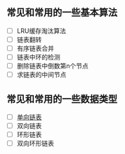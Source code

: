 ## 常见和常用的一些基本算法
- [ ]  LRU缓存淘汰算法
- [ ]  链表翻转  
- [ ]  有序链表合并  
- [ ]  链表中环的检测  
- [ ]  删除链表中倒数第n个节点
- [ ]  求链表的中间节点
## 常见和常用的一些数据类型  
- [ ] [单向链表](demo/SinglyList.java)
- [ ] 双向链表
- [ ] 环形链表
- [ ] 双向环形链表